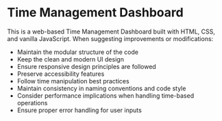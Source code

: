 # Time Management Dashboard

This is a web-based Time Management Dashboard built with HTML, CSS, and vanilla JavaScript. When suggesting improvements or modifications:

- Maintain the modular structure of the code
- Keep the clean and modern UI design
- Ensure responsive design principles are followed
- Preserve accessibility features
- Follow time manipulation best practices
- Maintain consistency in naming conventions and code style
- Consider performance implications when handling time-based operations
- Ensure proper error handling for user inputs
